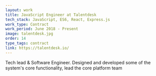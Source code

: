 ```yaml
---
layout: work
title: JavaScript Engineer at Talentdesk
tech_stack: JavaScript, ES6, React, Express.js
work_type: Contract
work_period: June 2018 - Present
image: talentdesk.jpg
order: 14
type_tags: contract
link: https://talentdesk.io/
---
```

Tech lead & Software Engineer. Designed and developed some of the system's core functionality, lead the core platform team
